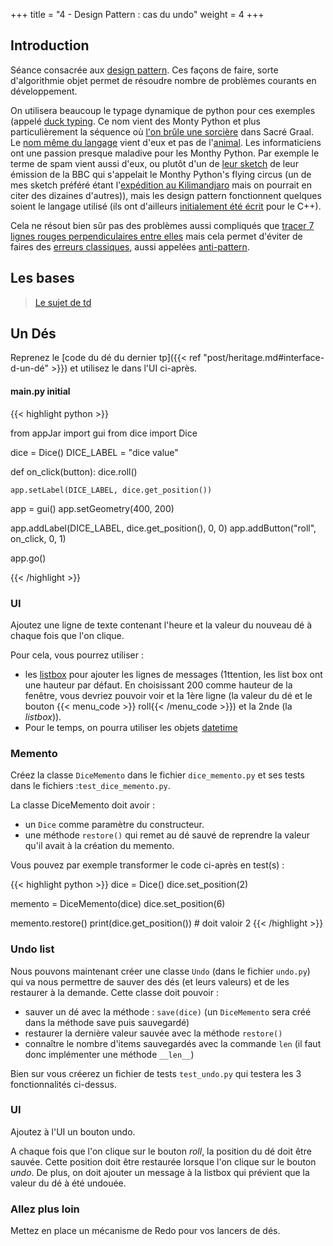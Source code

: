 +++
title = "4 - Design Pattern : cas du undo"
weight = 4
+++


## Introduction

Séance consacrée aux [design pattern](https://fr.wikipedia.org/wiki/Patron_de_conception). Ces façons de faire, sorte d'algorithmie objet permet de résoudre nombre de problèmes courants en développement.

On utilisera beaucoup le typage dynamique de python pour ces exemples (appelé [duck typing](http://sametmax.com/quest-ce-que-le-duck-typing-et-a-quoi-ca-sert/). Ce nom vient des Monty Python et plus particulièrement la séquence où [l'on brûle une sorcière](https://www.youtube.com/watch?v=gUXB_jLiT3A) dans Sacré Graal. Le [nom même du langage](https://en.wikipedia.org/wiki/Python_(programming_language)#History) vient d'eux et pas de l'[animal](https://www.youtube.com/watch?v=NoX-4Hm1rPU). Les informaticiens ont une passion presque maladive pour les Monthy Python. Par exemple le terme de spam vient aussi d'eux, ou plutôt d'un de [leur sketch](https://www.youtube.com/watch?v=cFrtpT1mKy8) de leur émission de la BBC qui s'appelait le Monthy Python's flying circus (un de mes sketch préféré étant l'[expédition au Kilimandjaro](https://www.youtube.com/watch?v=1T9Yp-2TYzo) mais on pourrait en citer des dizaines d'autres)), mais les design pattern fonctionnent quelques soient le langage utilisé (ils ont d'ailleurs [initialement été écrit](https://fr.wikipedia.org/wiki/Design_Patterns) pour le C++).

Cela ne résout bien sûr pas des problèmes aussi compliqués que [tracer 7 lignes rouges perpendiculaires entre elles](https://www.youtube.com/watch?v=vH0rhNx3dok) mais cela permet d'éviter de faires des [erreurs classiques](http://sahandsaba.com/nine-anti-patterns-every-programmer-should-be-aware-of-with-examples.html), aussi appelées [anti-pattern](https://fr.wikipedia.org/wiki/Antipattern).

## Les bases

> [Le sujet de td](/ressources/td_4_impression.pdf)

## Un Dés

Reprenez le [code du dé du dernier tp]({{< ref "post/heritage.md#interface-d-un-dé" >}}) et utilisez le dans l'UI ci-après.

#### main.py initial

{{< highlight python >}}

from appJar import gui
from dice import Dice


dice = Dice()
DICE_LABEL = "dice value"


def on_click(button):
    dice.roll()

    app.setLabel(DICE_LABEL, dice.get_position())

app = gui()
app.setGeometry(400, 200)

app.addLabel(DICE_LABEL, dice.get_position(), 0, 0)
app.addButton("roll", on_click, 0, 1)


app.go()

{{< /highlight >}}


### UI 

Ajoutez une ligne de texte contenant l'heure et la valeur du nouveau dé à chaque fois que l'on clique.

Pour cela, vous pourrez utiliser : 

- les [listbox](http://appjar.info/pythonWidgets/#listbox) pour ajouter les lignes de messages (1ttention,  les list box ont une hauteur par défaut. En choisissant 200 comme hauteur de la fenêtre, vous devriez pouvoir voir et la 1ère ligne (la valeur du dé et le bouton {{< menu_code >}} roll{{< /menu_code >}}) et la 2nde (la *listbox*)).
- Pour le temps, on pourra utiliser les objets [datetime](https://docs.python.org/3/library/datetime.html#datetime-objects)

### Memento

Créez la classe `DiceMemento` dans le fichier `dice_memento.py` et ses tests dans le fichiers :`test_dice_memento.py`.

La classe DiceMemento doit avoir :

- un `Dice` comme paramètre du constructeur.
- une méthode `restore()` qui remet au dé sauvé de reprendre la valeur qu'il avait à la création du memento.


Vous pouvez par exemple transformer le code ci-après en test(s) :


{{< highlight python >}}
dice = Dice()
dice.set_position(2)

memento = DiceMemento(dice)
dice.set_position(6)

memento.restore()
print(dice.get_position())  # doit valoir 2
{{< /highlight >}}

### Undo list

Nous pouvons maintenant créer une classe `Undo` (dans le fichier `undo.py`) qui va nous permettre de sauver des dés (et leurs valeurs) et de les restaurer à la demande. Cette classe doit pouvoir :

- sauver un dé avec la méthode : `save(dice)` (un `DiceMemento` sera créé dans la méthode save puis sauvegardé)
- restaurer la dernière valeur sauvée avec la méthode `restore()`
- connaître le nombre d'items sauvegardés avec la commande `len` (il faut donc implémenter une méthode `__len__`)

Bien sur vous créerez un fichier de tests `test_undo.py` qui testera les 3 fonctionnalités ci-dessus.


### UI

Ajoutez à l'UI un bouton undo. 

A chaque fois que l'on clique sur le bouton *roll*, la position du dé doit être sauvée. Cette position doit être restaurée lorsque l'on clique sur le bouton *undo*. De plus, on doit ajouter un message à la listbox qui prévient que la valeur du dé à été undouée.


### Allez plus loin 

Mettez en place un mécanisme de Redo pour vos lancers de dés.



